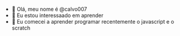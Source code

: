 - 👋 Olá, meu nome é @calvo007
- 👀 Eu estou interessaado em aprender
- 🌱 Eu comecei a aprender programar recentemente o javascript e o scratch


<!---
calvo007/calvo007 is a ✨ special ✨ repository because its `README.md` (this file) appears on your GitHub profile.
You can click the Preview link to take a look at your changes.
--->
